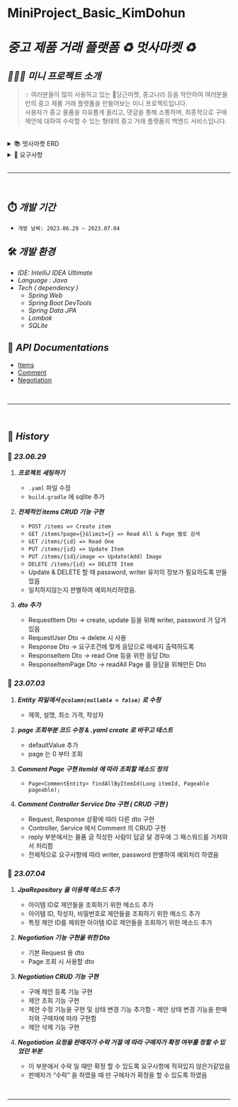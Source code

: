 # MiniProject_Basic_KimDohun
# _중고 제품 거래 플랫폼 ♻️ 멋사마켓 ♻️_

## **_💁🏻‍♂️ 미니 프로젝트 소개_**

> 💡 여러분들이 많이 사용하고 있는 🥕당근마켓, 중고나라 등을 착안하여  여러분들만의 중고 제품 거래 플랫폼을 만들어보는 미니 프로젝트입니다.  
> 사용자가 중고 물품을 자유롭게 올리고, 댓글을 통해 소통하며,  최종적으로 구매 제안에 대하여 수락할 수 있는 형태의 중고 거래 플랫폼의 백엔드 서비스입니다.

<br>
<details>
<summary>📚 멋사마켓 ERD</summary>
<div markdown="1">       

![erd1](https://github.com/likelion-backend-5th/MiniProject_Basic_KimDohun/assets/80811887/e2b00234-8bd2-43fa-a7b2-9f14219afb96)

</div>
</details>
<details>
<summary>📌 요구사항</summary>
<div markdown="1">       

<aside>
<h2>💡 DAY 1️⃣ 6/29 중고 물품 관리</h2>  

1. 누구든지 중고 거래를 목적으로 물품에 대한 정보를 등록할 수 있다.
    1. 이때 반드시 포함되어야 하는 내용은 **제목, 설명, 최소 가격, 작성자**이다.
    2. 또한 사용자가 물품을 등록할 때, 비밀번호 항목을 추가해서 등록한다.
    3. 최초로 물품이 등록될 때, 중고 물품의 상태는 **판매중** 상태가 된다.
2. 등록된 물품 정보는 누구든지 열람할 수 있다.
    1. 페이지 단위 조회가 가능하다.
    2. 전체 조회, 단일 조회 모두 가능하다.
3. 등록된 물품 정보는 수정이 가능하다.
    1. 이때, 물품이 등록될 때 추가한 비밀번호를 첨부해야 한다.
4. 등록된 물품 정보에 이미지를 첨부할 수 있다.
    1. 이때, 물품이 등록될 때 추가한 비밀번호를 첨부해야 한다.
    2. 이미지를 관리하는 방법은 자율이다.
5. 등록된 물품 정보는 삭제가 가능하다.
    1. 이때, 물품이 등록될 때 추가한 비밀번호를 첨부해야 한다.
</aside>

<aside>
<h2>💡 DAY 2️⃣ 7/3 중고 물품 댓글</h2>  

1. 등록된 물품에 대한 질문을 위하여 댓글을 등록할 수 있다.
    1. 이때 반드시 포함되어야 하는 내용은 **대상 물품, 댓글 내용, 작성자**이다.
    2. 또한 댓글을 등록할 때, 비밀번호 항목을 추가해서 등록한다.
2. 등록된 댓글은 누구든지 열람할 수 있다.
    1. 페이지 단위 조회가 가능하다.
3. 등록된 댓글은 수정이 가능하다.
    1. 이때, 댓글이 등록될 때 추가한 비밀번호를 첨부해야 한다.
4. 등록된 댓글은 삭제가 가능하다.
    1. 이때, 댓글이 등록될 때 추가한 비밀번호를 첨부해야 한다.
5. 댓글에는 초기에 비워져 있는 **답글** 항목이 존재한다.
    1. 만약 댓글이 등록된 대상 물품을 등록한 사람일 경우, 물품을 등록할 때 사용한 비밀번호를 첨부할 경우 답글 항목을 수정할 수 있다.
    2. 답글은 댓글에 포함된 공개 정보이다.
</aside>

<aside>
<h2>💡 DAY 3️⃣ 7/4 구매 제안</h2>  

1. 등록된 물품에 대하여 구매 제안을 등록할 수 있다.
    1. 이때 반드시 포함되어야 하는 내용은 **대상 물품, 제안 가격, 작성자**이다.
    2. 또한 구매 제안을 등록할 때, 비밀번호 항목을 추가해서 등록한다.
    3. 구매 제안이 등록될 때, 제안의 상태는 **제안** 상태가 된다.
2. 구매 제안은 대상 물품의 주인과 등록한 사용자만 조회할 수 있다.
    1. 대상 물품의 주인은, 대상 물품을 등록할 때 사용한 **작성자와 비밀번호**를 첨부해야 한다. 이때 물품에 등록된 모든 구매 제안이 확인 가능하다. 페이지 기능을 지원한다.
    2. 등록한 사용자는, 조회를 위해서 자신이 사용한 **작성자와 비밀번호**를 첨부해야 한다. 이때 자신이 등록한 구매 제안만 확인이 가능하다. 페이지 기능을 지원한다.
3. 등록된 제안은 수정이 가능하다.
    1. 이때, 제안이 등록될때 추가한 **작성자와 비밀번호**를 첨부해야 한다.
4. 등록된 제안은 삭제가 가능하다.
    1. 이때, 제안이 등록될때 추가한 **작성자와 비밀번호**를 첨부해야 한다.
5. 대상 물품의 주인은 구매 제안을 수락할 수 있다.
    1. 이를 위해서 제안의 대상 물품을 등록할 때 사용한 **작성자와 비밀번호**를 첨부해야 한다.
    2. 이때 구매 제안의 상태는 **수락**이 된다.
6. 대상 물품의 주인은 구매 제안을 거절할 수 있다.
    1. 이를 위해서 제안의 대상 물품을 등록할 때 사용한 **작성자와 비밀번호**를 첨부해야 한다.
    2. 이때 구매 제안의 상태는 **거절**이 ****된다.
7. 구매 제안을 등록한 사용자는, 자신이 등록한 제안이 수락 상태일 경우, 구매 확정을 할 수 있다.
    1. 이를 위해서 제안을 등록할 때 사용한 **작성자와 비밀번호**를 첨부해야 한다.
    2. 이때 구매 제안의 상태는 **확정** 상태가 된다.
    3. 구매 제안이 확정될 경우, 대상 물품의 상태는 **판매 완료**가 된다.
    4. 구매 제안이 확정될 경우, 확정되지 않은 다른 구매 제안의 상태는 모두 **거절**이 된다.
</aside>

</div>
</details>

<br>

---  
<br>

## ⏱️ _개발 기간_

- `개발 날짜: 2023.06.29 ~ 2023.07.04`

## 🛠️ _개발 환경_

- _IDE: IntelliJ IDEA Ultimate_
- _Language : Java_
- _Tech ( dependency )_
    - _Spring Web_
    - _Spring Boot DevTools_
    - _Spring Data JPA_
    - _Lombok_
    - _SQLite_

## 📮 _API Documentations_

   - [Items](https://documenter.getpostman.com/view/28054685/2s93zE3fGy)
   - [Comment](https://documenter.getpostman.com/view/28054685/2s93zE3fGz)
   - [Negotiation](https://documenter.getpostman.com/view/28054685/2s93zE3fGt#intro)

<br>

---  
<br>

## 🔄 _History_

### 📅 _23.06.29_

   1. _**프로젝트 세팅하기**_
      - `.yaml` 파일 수정
      - `build.gradle` 에 sqlite 추가


   2. **_전체적인 items CRUD 기능 구현_**
      - `POST /items => Create item`
      - `GET /items?page={}&limit={} => Read All & Page 별로 검색`
      - `GET /items/{id} => Read One`
      - `PUT /items/{id} => Update Item`
      - `PUT /items/{id}/image => Update(Add) Image`
      - `DELETE /items/{id} => DELETE Item`
      - Update & DELETE 할 때 password, writer 유저의 정보가 필요하도록 만들었음
      - 일치하지않는지 판별하여 예외처리하였음.


   3. **_dto 추가_**
      - RequestItem Dto -> create, update 등을 위해 writer, password 가 담겨있음
      - RequestUser Dto -> delete 시 사용
      - Response Dto -> 요구조건에 맞게 응답으로 메세지 출력하도록
      - ResponseItem Dto -> read One 등을 위한 응답 Dto
      - ResponseItemPage Dto -> readAll Page 를 응답을 위해만든 Dto

### 📅 _**23.07.03**_

   1. **_Entity 파일에서 `@column(nullable = false)` 로 수정_**
      - 제목, 설명, 최소 가격, 작성자
   
   
   2. **_page 조회부분 코드 수정 & .yaml create 로 바꾸고 테스트_**
      - defaultValue 추가
      - page 는 0 부터 조회
   
   
   3. **_Comment Page 구현 itemId 에 따라 조회할 메소드 정의_**
      - `Page<CommentEntity> findAllByItemId(Long itemId, Pageable pageable);`
   
   
   4. **_Comment Controller Service Dto 구현 ( CRUD 구현 )_**
      - Request, Response 상황에 따라 다른 dto 구현
      - Controller, Service 에서 Comment 의 CRUD 구현
      - reply 부분에서는 물품 글 작성한 사람이 답글 달 경우에 그 패스워드를 가져와서 처리함
      - 전체적으로 요구사항에 따라 writer, password 판별하여 예외처리 하였음
   
   
### 📅 **_23.07.04_**

   1. **_JpaRepository 을 이용해 메소드 추가_**
      - 아이템 ID로 제안들을 조회하기 위한 메소드 추가
      - 아이템 ID, 작성자, 비밀번호로 제안들을 조회하기 위한 메소드 추가
      - 특정 제안 ID를 제외한 아이템 ID로 제안들을 조회하기 위한 메소드 추가
   
   
   2. _**Negotiation 기능 구현을 위한 Dto**_
      - 기본 Request 용 dto
      - Page 조회 시 사용할 dto
   
   
   3. **_Negotiation CRUD 기능 구현_**
      - 구매 제안 등록 기능 구현
      - 제안 조회 기능 구현
      - 제안 수정 기능을 구현 및 상태 변경 기능 추가함
            - 제안 상태 변경 기능을 판매자와 구매자에 따라 구현함
      - 제안 삭제 기능 구현
   
   
   4. **_Negotiation 요청을 판매자가 수락 거절 에 따라 구매자가 확정 여부를 정할 수 있었던 부분_**
      - 이 부분에서 수락 일 때만 확정 할 수 있도록 요구사항에 적혀있지 않은거같았음
      - 판매자가 “수락” 을 하였을 때 만 구매자가 확정을 할 수 있도록 하였음

<br>

---  
<br>